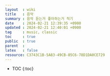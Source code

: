 ```yaml
---
layout  : wiki
title   : 음악
summary : 음악 듣는거 좋아하는거 적기
date    : 2024-02-21 12:39:35 +0900
updated : 2024-02-21 12:40:01 +0900
tag     : music, classic
toc     : true
public  : true
parent  : 
latex   : false
resource: C3743C1B-5A83-49CB-85C6-78D1DA0CE729
---
```

* TOC
{:toc}

# 
